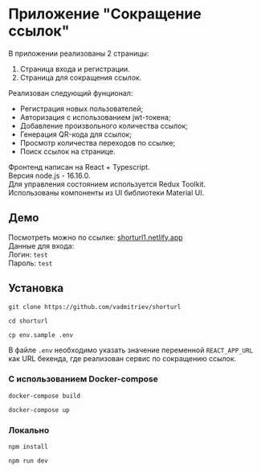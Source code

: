 # Приложение "Сокращение ссылок"

В приложении реализованы 2 страницы:

1. Страница входа и регистрации.
2. Страница для сокращения ссылок.

Реализован следующий фунционал:

- Регистрация новых пользователей;
- Авторизация с использованием jwt-токена;
- Добавление произвольного количества ссылок;
- Генерация QR-кода для ссылок;
- Просмотр количества переходов по ссылке;
- Поиск ссылок на странице.

Фронтенд написан на React + Typescript. <br>
Версия node.js - 16.16.0. <br>
Для управления состоянием используется Redux Toolkit. <br>
Использованы компоненты из UI библиотеки Material UI. <br>

## Демо

Посмотреть можно по ссылке: <a href="https://shorturl1.netlify.app" target="_blank">shorturl1.netlify.app</a> <br>
Данные для входа: <br>
Логин: `test` <br>
Пароль: `test`

## Установка

```console
git clone https://github.com/vadmitriev/shorturl
```

```console
cd shorturl
```

```console
cp env.sample .env
```

В файле `.env` необходимо указать значение переменной `REACT_APP_URL` как URL бекенда, где реализован сервис по сокращению ссылок.

### С использованием Docker-compose

```console
docker-compose build
```

```console
docker-compose up
```

### Локально

```console
npm install
```

```console
npm run dev
```
